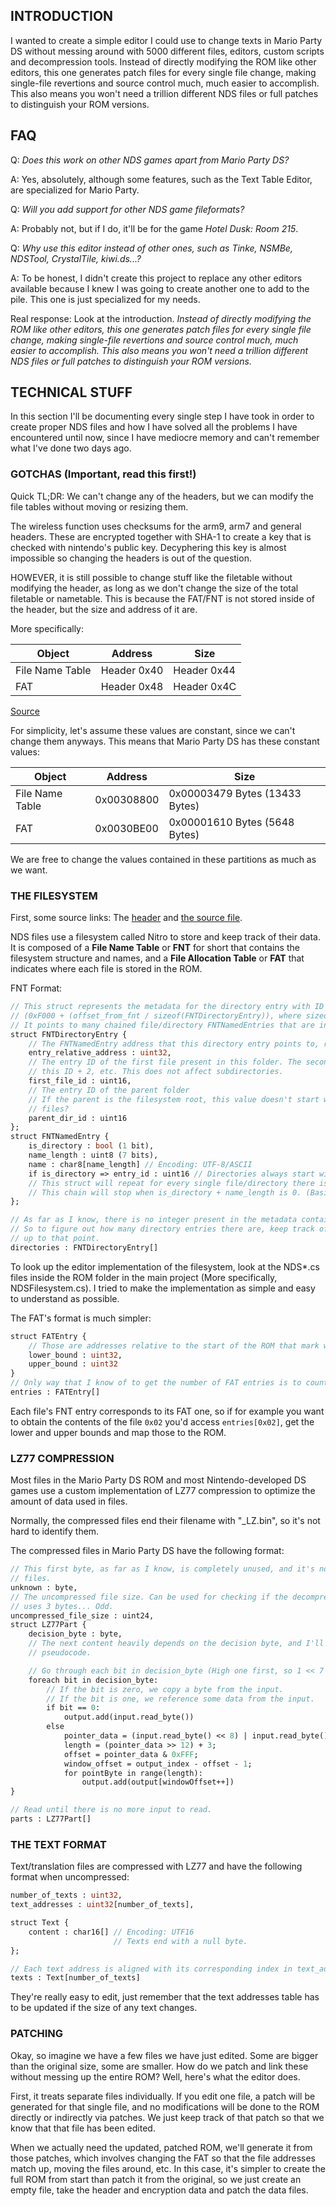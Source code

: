 ## INTRODUCTION
I wanted to create a simple editor I could use to change texts in Mario Party DS without messing around
with 5000 different files, editors, custom scripts and decompression tools.
Instead of directly modifying the ROM like other editors, this one generates patch files for every single
file change, making single-file revertions and source control much, much easier to accomplish. This also
means you won't need a trillion different NDS files or full patches to distinguish your ROM versions.

## FAQ
Q: _Does this work on other NDS games apart from Mario Party DS?_

A: Yes, absolutely, although some features, such as the Text Table Editor, are specialized for
Mario Party.

Q: _Will you add support for other NDS game fileformats?_

A: Probably not, but if I do, it'll be for the game _Hotel Dusk: Room 215_.

Q: _Why use this editor instead of other ones, such as Tinke, NSMBe, NDSTool, CrystalTile,
kiwi.ds...?_

A: To be honest, I didn't create this project to replace any other editors available because I knew
I was going to create another one to add to the pile. This one is just specialized for my needs.

Real response: Look at the introduction. _Instead of directly modifying the ROM like other editors,
this one generates patch files for every single file change, making single-file revertions and source
control much, much easier to accomplish. This also means you won't need a trillion different NDS
files or full patches to distinguish your ROM versions._

## TECHNICAL STUFF
In this section I'll be documenting every single step I have took in order to create proper NDS files
and how I have solved all the problems I have encountered until now, since I have mediocre memory and
can't remember what I've done two days ago.

### GOTCHAS (Important, read this first!)
Quick TL;DR: We can't change any of the headers, but we can modify the file tables without moving or resizing them.

The wireless function uses checksums for the arm9, arm7 and general headers. These are encrypted together
with SHA-1 to create a key that is checked with nintendo's public key. Decyphering this key is almost
impossible so changing the headers is out of the question.

HOWEVER, it is still possible to change stuff like the filetable without modifying the header, as long as
we don't change the size of the total filetable or nametable. This is because the FAT/FNT is not stored
inside of the header, but the size and address of it are.

More specifically:

   Object       |   Address   |  Size
----------------|-------------|-------------
File Name Table | Header 0x40 | Header 0x44
FAT             | Header 0x48 | Header 0x4C

[Source](https://github.com/Roughsketch/mdnds/wiki/NDS-Format)

For simplicity, let's assume these values are constant, since we can't change them anyways. This means that Mario Party DS
has these constant values:

   Object       |   Address   |  Size
----------------|-------------|--------------------------------
File Name Table | 0x00308800  | 0x00003479 Bytes (13433 Bytes)
FAT             | 0x0030BE00  | 0x00001610 Bytes (5648 Bytes)

We are free to change the values contained in these partitions as much as we want.

### THE FILESYSTEM
First, some source links: The [header](http://svn.blea.ch/thdslib/trunk/thdslib/source/arm9/include/nitrofs.h) and [the source file](http://svn.blea.ch/thdslib/trunk/thdslib/source/arm9/source/nitrofs.c).

NDS files use a filesystem called Nitro to store and keep track of their data. It is composed of a **File Name Table** or
**FNT** for short that contains the filesystem structure and names, and a **File Allocation Table** or **FAT** that indicates
where each file is stored in the ROM.

FNT Format:
```protobuf
// This struct represents the metadata for the directory entry with ID
// (0xF000 + (offset_from_fnt / sizeof(FNTDirectoryEntry)), where sizeof(FNTDirectoryEntry) == 8.
// It points to many chained file/directory FNTNamedEntries that are inside of it. The chain ends with a null byte.
struct FNTDirectoryEntry {
    // The FNTNamedEntry address that this directory entry points to, relative to the FNT start.
    entry_relative_address : uint32,
    // The entry ID of the first file present in this folder. The second file has this ID + 1, the third has
    // this ID + 2, etc. This does not affect subdirectories.
    first_file_id : uint16,
    // The entry ID of the parent folder
    // If the parent is the filesystem root, this value doesn't start with 0xF000, and might indicate number of
    // files?
    parent_dir_id : uint16
};
struct FNTNamedEntry {
    is_directory : bool (1 bit),
    name_length : uint8 (7 bits),
    name : char8[name_length] // Encoding: UTF-8/ASCII
    if is_directory => entry_id : uint16 // Directories always start with 0xF000 in their ID
    // This struct will repeat for every single file/directory there is available in the directory.
    // This chain will stop when is_directory + name_length is 0. (Basically, it ends in a null byte.)
};

// As far as I know, there is no integer present in the metadata containing the number of directory entries.
// So to figure out how many directory entries there are, keep track of the first entry relative address and read
// up to that point.
directories : FNTDirectoryEntry[]
```
To look up the editor implementation of the filesystem, look at the NDS*.cs files inside the ROM folder in the
main project (More specifically, NDSFilesystem.cs). I tried to make the implementation as simple and easy to
understand as possible.

The FAT's format is much simpler:
```protobuf
struct FATEntry {
    // Those are addresses relative to the start of the ROM that mark where an entry's data starts and ends.
    lower_bound : uint32,
    upper_bound : uint32
}
// Only way that I know of to get the number of FAT entries is to count the number of files in the FNT.
entries : FATEntry[]
```
Each file's FNT entry corresponds to its FAT one, so if for example you want to obtain the contents of
the file `0x02` you'd access `entries[0x02]`, get the lower and upper bounds and map those to the ROM.

### LZ77 COMPRESSION
Most files in the Mario Party DS ROM and most Nintendo-developed DS games use a custom implementation
of LZ77 compression to optimize the amount of data used in files.

Normally, the compressed files end their filename with "_LZ.bin", so it's not hard to identify them.

The compressed files in Mario Party DS have the following format:
```protobuf
// This first byte, as far as I know, is completely unused, and it's not consistent between different
// files.
unknown : byte,
// The uncompressed file size. Can be used for checking if the decompression went right. And yes, it
// uses 3 bytes... Odd.
uncompressed_file_size : uint24,
struct LZ77Part {
    decision_byte : byte,
    // The next content heavily depends on the decision byte, and I'll represent it with some
    // pseudocode.

    // Go through each bit in decision_byte (High one first, so 1 << 7 to 1 << 0)
    foreach bit in decision_byte:
        // If the bit is zero, we copy a byte from the input.
        // If the bit is one, we reference some data from the input.
        if bit == 0:
            output.add(input.read_byte())
        else
            pointer_data = (input.read_byte() << 8) | input.read_byte();
            length = (pointer_data >> 12) + 3;
            offset = pointer_data & 0xFFF;
            window_offset = output_index - offset - 1;
            for pointByte in range(length):
                output.add(output[windowOffset++])
}

// Read until there is no more input to read.
parts : LZ77Part[]
```

### THE TEXT FORMAT
Text/translation files are compressed with LZ77 and have the following format when uncompressed:
```protobuf
number_of_texts : uint32,
text_addresses : uint32[number_of_texts],

struct Text {
    content : char16[] // Encoding: UTF16
                       // Texts end with a null byte.
};

// Each text address is aligned with its corresponding index in text_addresses
texts : Text[number_of_texts]
```
They're really easy to edit, just remember that the text addresses table has to be updated if the size of any text changes.

### PATCHING
Okay, so imagine we have a few files we have just edited. Some are bigger than the original size, some are smaller. How do we
patch and link these without messing up the entire ROM? Well, here's what the editor does.

First, it treats separate files individually. If you edit one file, a patch will be generated for that single file, and no
modifications will be done to the ROM directly or indirectly via patches. We just keep track of that patch so that we know
that that file has been edited.

When we actually need the updated, patched ROM, we'll generate it from those patches, which involves changing the FAT so
that the file addresses match up, moving the files around, etc. In this case, it's simpler to create the full ROM from
start than patch it from the original, so we just create an empty file, take the header and encryption data and patch the
data files.

